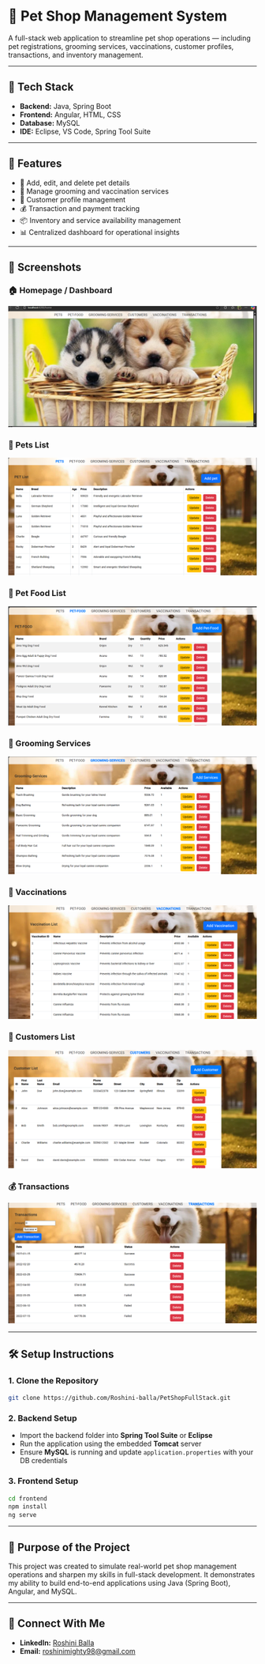 # 🐾 Pet Shop Management System

A full-stack web application to streamline pet shop operations — including pet registrations, grooming services, vaccinations, customer profiles, transactions, and inventory management.

---

## 🚀 Tech Stack

- **Backend:** Java, Spring Boot  
- **Frontend:** Angular, HTML, CSS  
- **Database:** MySQL  
- **IDE:** Eclipse, VS Code, Spring Tool Suite

---

## 📌 Features

- 🐶 Add, edit, and delete pet details  
- 💈 Manage grooming and vaccination services  
- 👤 Customer profile management  
- 💰 Transaction and payment tracking  
- 📦 Inventory and service availability management  
- 📊 Centralized dashboard for operational insights

---
## 📸 Screenshots

### 🏠 Homepage / Dashboard
![Homepage](./screenshots/Homepage.png)

### 🐶 Pets List
![Pets List](./screenshots/petslist.png)

### 🍖 Pet Food List
![Pet Food List](./screenshots/petfoodlist.png)

### 💈 Grooming Services
![Grooming Services](./screenshots/groomingServices.png)

### 💉 Vaccinations
![Vaccinations](./screenshots/vaccinations.png)

### 👤 Customers List
![Customers List](./screenshots/customers.png)

### 💰 Transactions
![Transactions](./screenshots/transactions.png)


---
## 🛠️ Setup Instructions

### 1. Clone the Repository

```bash
git clone https://github.com/Roshini-balla/PetShopFullStack.git
```

### 2. Backend Setup

- Import the backend folder into **Spring Tool Suite** or **Eclipse**
- Run the application using the embedded **Tomcat** server
- Ensure **MySQL** is running and update `application.properties` with your DB credentials

### 3. Frontend Setup

```bash
cd frontend
npm install
ng serve
```

---
## 🎯 Purpose of the Project

This project was created to simulate real-world pet shop management operations and sharpen my skills in full-stack development. It demonstrates my ability to build end-to-end applications using Java (Spring Boot), Angular, and MySQL.


---
## 📩 Connect With Me

- **LinkedIn:** [Roshini Balla](https://www.linkedin.com/in/roshini-balla-7b831920a)
- **Email:** [roshinimighty98@gmail.com](mailto:roshinimighty98@gmail.com)


